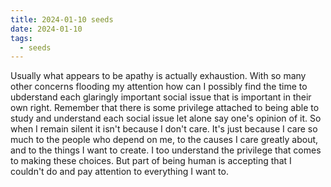 ```yaml
---
title: 2024-01-10 seeds
date: 2024-01-10
tags:
  - seeds
---
```

Usually what appears to be apathy is actually exhaustion. With so many other concerns flooding my attention how can I possibly find the time to ubderstand each glaringly important social issue that is important in their own right. Remember that there is some privilege attached to being able to study and understand each social issue let alone say one's opinion of it. So when I remain silent it isn't because I don't care. It's just because I care so much to the people who depend on me, to the causes I care greatly about, and to the things I want to create. I too understand the privilege that comes to making these choices. But part of being human is accepting that I couldn't do and pay attention to everything I want to.
